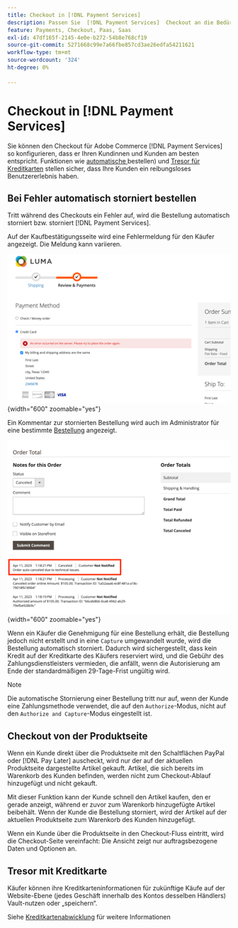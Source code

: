 ```yaml
---
title: Checkout in [!DNL Payment Services]
description: Passen Sie  [!DNL Payment Services]  Checkout an die Bedürfnisse Ihrer Kunden an.
feature: Payments, Checkout, Paas, Saas
exl-id: 47df165f-2145-4e0e-b272-54b8e768cf19
source-git-commit: 5271668c99e7a66fbe857cd3ae26edfa54211621
workflow-type: tm+mt
source-wordcount: '324'
ht-degree: 0%

---
```



# Checkout in [!DNL Payment Services]

Sie können den Checkout für Adobe Commerce [!DNL Payment Services] so konfigurieren, dass er Ihren Kundinnen und Kunden am besten entspricht. Funktionen wie [automatische &#x200B;](#order-auto-voided-if-error) bestellen) und [Tresor für Kreditkarten](#credit-card-vaulting) stellen sicher, dass Ihre Kunden ein reibungsloses Benutzererlebnis haben.

## Bei Fehler automatisch storniert bestellen

Tritt während des Checkouts ein Fehler auf, wird die Bestellung automatisch storniert bzw. storniert [!DNL Payment Services].

Auf der Kaufbestätigungsseite wird eine Fehlermeldung für den Käufer angezeigt. Die Meldung kann variieren.

![Fehler beim Überprüfen](assets/user-checkout-error.png "Fehler beim Auschecken"){width="600" zoomable="yes"}

Ein Kommentar zur stornierten Bestellung wird auch im Administrator für eine bestimmte [Bestellung](https://experienceleague.adobe.com/docs/commerce-admin/stores-sales/order-management/orders/orders.html?lang=de) angezeigt.

![Stornierter Bestellkommentar in Admin für Bestellung](assets/admin-checkout-error.png "Stornierter Bestellkommentar in Admin für Bestellung"){width="600" zoomable="yes"}

Wenn ein Käufer die Genehmigung für eine Bestellung erhält, die Bestellung jedoch nicht erstellt und in eine `Capture` umgewandelt wurde, wird die Bestellung automatisch storniert. Dadurch wird sichergestellt, dass kein Kredit auf der Kreditkarte des Käufers reserviert wird, und die Gebühr des Zahlungsdienstleisters vermieden, die anfällt, wenn die Autorisierung am Ende der standardmäßigen 29-Tage-Frist ungültig wird.

>[!NOTE]
>
>Die automatische Stornierung einer Bestellung tritt nur auf, wenn der Kunde eine Zahlungsmethode verwendet, die auf den `Authorize`-Modus, nicht auf den `Authorize and Capture`-Modus eingestellt ist.

## Checkout von der Produktseite

Wenn ein Kunde direkt über die Produktseite mit den Schaltflächen PayPal oder [!DNL Pay Later] auscheckt, wird nur der auf der aktuellen Produktseite dargestellte Artikel gekauft. Artikel, die sich bereits im Warenkorb des Kunden befinden, werden nicht zum Checkout-Ablauf hinzugefügt und nicht gekauft.

Mit dieser Funktion kann der Kunde schnell den Artikel kaufen, den er gerade anzeigt, während er zuvor zum Warenkorb hinzugefügte Artikel beibehält.
Wenn der Kunde die Bestellung storniert, wird der Artikel auf der aktuellen Produktseite zum Warenkorb des Kunden hinzugefügt.

Wenn ein Kunde über die Produktseite in den Checkout-Fluss eintritt, wird die Checkout-Seite vereinfacht: Die Ansicht zeigt nur auftragsbezogene Daten und Optionen an.

## Tresor mit Kreditkarte

Käufer können ihre Kreditkarteninformationen für zukünftige Käufe auf der Website-Ebene (jedes Geschäft innerhalb des Kontos desselben Händlers) Vault-nutzen oder „speichern“.

Siehe [Kreditkartenabwicklung](vaulting.md) für weitere Informationen

